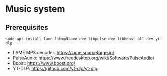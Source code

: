 # Music system

## Prerequisites
`sudo apt install lame libmp3lame-dev libpulse-dev libboost-all-dev yt-dlp`
- LAME MP3 decoder: https://lame.sourceforge.io/
- PulseAudio: https://www.freedesktop.org/wiki/Software/PulseAudio/
- Boost: https://www.boost.org/
- YT-DLP: https://github.com/yt-dlp/yt-dlp
